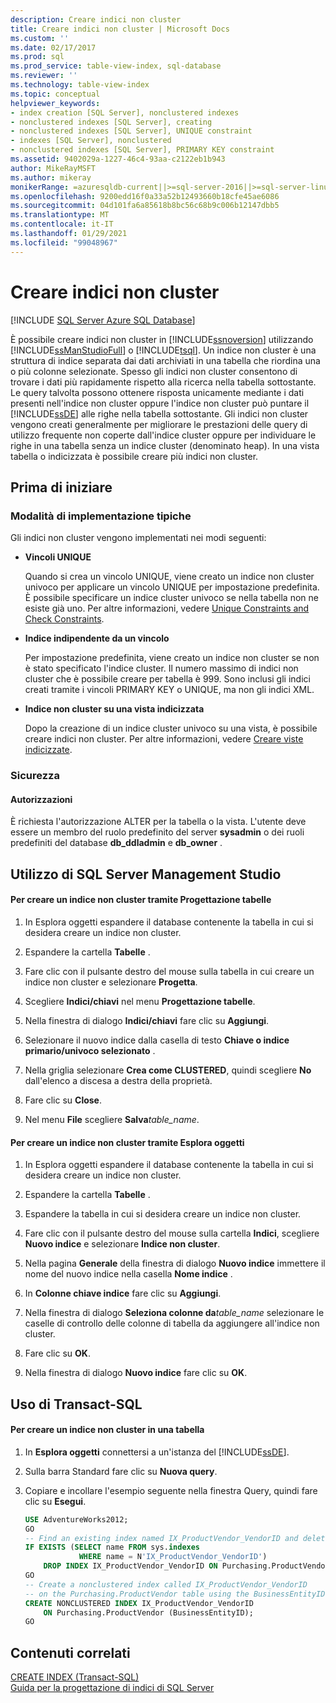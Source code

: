 ```yaml
---
description: Creare indici non cluster
title: Creare indici non cluster | Microsoft Docs
ms.custom: ''
ms.date: 02/17/2017
ms.prod: sql
ms.prod_service: table-view-index, sql-database
ms.reviewer: ''
ms.technology: table-view-index
ms.topic: conceptual
helpviewer_keywords:
- index creation [SQL Server], nonclustered indexes
- nonclustered indexes [SQL Server], creating
- nonclustered indexes [SQL Server], UNIQUE constraint
- indexes [SQL Server], nonclustered
- nonclustered indexes [SQL Server], PRIMARY KEY constraint
ms.assetid: 9402029a-1227-46c4-93aa-c2122eb1b943
author: MikeRayMSFT
ms.author: mikeray
monikerRange: =azuresqldb-current||>=sql-server-2016||>=sql-server-linux-2017||=azuresqldb-mi-current
ms.openlocfilehash: 9200edd16f0a33a52b12493660b18cfe45ae6086
ms.sourcegitcommit: 04d101fa6a85618b8bc56c68b9c006b12147dbb5
ms.translationtype: MT
ms.contentlocale: it-IT
ms.lasthandoff: 01/29/2021
ms.locfileid: "99048967"
---
```

# <a name="create-nonclustered-indexes"></a>Creare indici non cluster
[!INCLUDE [SQL Server Azure SQL Database](../../includes/applies-to-version/sql-asdb.md)]

  È possibile creare indici non cluster in [!INCLUDE[ssnoversion](../../includes/ssnoversion-md.md)] utilizzando [!INCLUDE[ssManStudioFull](../../includes/ssmanstudiofull-md.md)] o [!INCLUDE[tsql](../../includes/tsql-md.md)]. Un indice non cluster è una struttura di indice separata dai dati archiviati in una tabella che riordina una o più colonne selezionate. Spesso gli indici non cluster consentono di trovare i dati più rapidamente rispetto alla ricerca nella tabella sottostante. Le query talvolta possono ottenere risposta unicamente mediante i dati presenti nell'indice non cluster oppure l'indice non cluster può puntare il [!INCLUDE[ssDE](../../includes/ssde-md.md)] alle righe nella tabella sottostante. Gli indici non cluster vengono creati generalmente per migliorare le prestazioni delle query di utilizzo frequente non coperte dall'indice cluster oppure per individuare le righe in una tabella senza un indice cluster (denominato heap). In una vista tabella o indicizzata è possibile creare più indici non cluster.  
  
##  <a name="before-you-begin"></a><a name="BeforeYouBegin"></a> Prima di iniziare  
  
###  <a name="typical-implementations"></a><a name="Implementations"></a> Modalità di implementazione tipiche  
 Gli indici non cluster vengono implementati nei modi seguenti:  
  
-   **Vincoli UNIQUE**  
  
     Quando si crea un vincolo UNIQUE, viene creato un indice non cluster univoco per applicare un vincolo UNIQUE per impostazione predefinita. È possibile specificare un indice cluster univoco se nella tabella non ne esiste già uno. Per altre informazioni, vedere [Unique Constraints and Check Constraints](../../relational-databases/tables/unique-constraints-and-check-constraints.md).  
  
-   **Indice indipendente da un vincolo**  
  
     Per impostazione predefinita, viene creato un indice non cluster se non è stato specificato l'indice cluster. Il numero massimo di indici non cluster che è possibile creare per tabella è 999. Sono inclusi gli indici creati tramite i vincoli PRIMARY KEY o UNIQUE, ma non gli indici XML.  
  
-   **Indice non cluster su una vista indicizzata**  
  
     Dopo la creazione di un indice cluster univoco su una vista, è possibile creare indici non cluster. Per altre informazioni, vedere [Creare viste indicizzate](../../relational-databases/views/create-indexed-views.md).  
  
###  <a name="security"></a><a name="Security"></a> Sicurezza  
  
####  <a name="permissions"></a><a name="Permissions"></a> Autorizzazioni  
 È richiesta l'autorizzazione ALTER per la tabella o la vista. L'utente deve essere un membro del ruolo predefinito del server **sysadmin** o dei ruoli predefiniti del database **db_ddladmin** e **db_owner** .  
  
##  <a name="using-sql-server-management-studio"></a><a name="SSMSProcedure"></a> Utilizzo di SQL Server Management Studio  
  
#### <a name="to-create-a-nonclustered-index-by-using-the-table-designer"></a>Per creare un indice non cluster tramite Progettazione tabelle  
  
1.  In Esplora oggetti espandere il database contenente la tabella in cui si desidera creare un indice non cluster.  
  
2.  Espandere la cartella **Tabelle** .  
  
3.  Fare clic con il pulsante destro del mouse sulla tabella in cui creare un indice non cluster e selezionare **Progetta**.  
  
4.  Scegliere **Indici/chiavi** nel menu **Progettazione tabelle**.  
  
5.  Nella finestra di dialogo **Indici/chiavi** fare clic su **Aggiungi**.  
  
6.  Selezionare il nuovo indice dalla casella di testo **Chiave o indice primario/univoco selezionato** .  
  
7.  Nella griglia selezionare **Crea come CLUSTERED**, quindi scegliere **No** dall'elenco a discesa a destra della proprietà.  
  
8.  Fare clic su **Close**.  
  
9. Nel menu **File** scegliere **Salva**_table_name_.  

#### <a name="to-create-a-nonclustered-index-by-using-object-explorer"></a>Per creare un indice non cluster tramite Esplora oggetti  
  
1.  In Esplora oggetti espandere il database contenente la tabella in cui si desidera creare un indice non cluster.  
  
2.  Espandere la cartella **Tabelle** .  
  
3.  Espandere la tabella in cui si desidera creare un indice non cluster.  
  
4.  Fare clic con il pulsante destro del mouse sulla cartella **Indici**, scegliere **Nuovo indice** e selezionare **Indice non cluster**.  
  
5.  Nella pagina **Generale** della finestra di dialogo **Nuovo indice** immettere il nome del nuovo indice nella casella **Nome indice** .  
  
6.  In **Colonne chiave indice** fare clic su **Aggiungi**.  
  
7.  Nella finestra di dialogo **Seleziona colonne da**_table_name_ selezionare le caselle di controllo delle colonne di tabella da aggiungere all'indice non cluster.  
  
8.  Fare clic su **OK**.  
  
9. Nella finestra di dialogo **Nuovo indice** fare clic su **OK**.  
  
##  <a name="using-transact-sql"></a><a name="TsqlProcedure"></a> Uso di Transact-SQL  
  
#### <a name="to-create-a-nonclustered-index-on-a-table"></a>Per creare un indice non cluster in una tabella  
  
1.  In **Esplora oggetti** connettersi a un'istanza del [!INCLUDE[ssDE](../../includes/ssde-md.md)].  
  
2.  Sulla barra Standard fare clic su **Nuova query**.  
  
3.  Copiare e incollare l'esempio seguente nella finestra Query, quindi fare clic su **Esegui**.  
  
    ```sql  
    USE AdventureWorks2012;  
    GO  
    -- Find an existing index named IX_ProductVendor_VendorID and delete it if found.   
    IF EXISTS (SELECT name FROM sys.indexes  
                WHERE name = N'IX_ProductVendor_VendorID')   
        DROP INDEX IX_ProductVendor_VendorID ON Purchasing.ProductVendor;   
    GO  
    -- Create a nonclustered index called IX_ProductVendor_VendorID   
    -- on the Purchasing.ProductVendor table using the BusinessEntityID column.   
    CREATE NONCLUSTERED INDEX IX_ProductVendor_VendorID   
        ON Purchasing.ProductVendor (BusinessEntityID);   
    GO  
    ```  
  
## <a name="related-content"></a>Contenuti correlati  
[CREATE INDEX &#40;Transact-SQL&#41;](../../t-sql/statements/create-index-transact-sql.md)   
[Guida per la progettazione di indici di SQL Server](../../relational-databases/sql-server-index-design-guide.md) 
